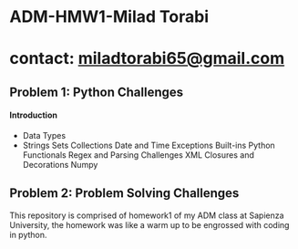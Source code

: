 # ADM-HMW1-Milad Torabi
# contact: miladtorabi65@gmail.com
## Problem 1: Python Challenges
#### Introduction
 + Data Types
+ Strings
 Sets
 Collections
 Date and Time
 Exceptions
 Built-ins
 Python Functionals
 Regex and Parsing Challenges
 XML
 Closures and Decorations
 Numpy
## Problem 2: Problem Solving Challenges
This repository is comprised of homework1 of my ADM class at Sapienza University, 
the homework was like a warm up to be engrossed with coding in python. 
